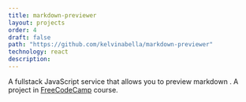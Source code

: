 ```yaml
---
title: markdown-previewer
layout: projects
order: 4
draft: false
path: "https://github.com/kelvinabella/markdown-previewer"
technology: react
description:
---
```


A fullstack JavaScript service that allows you to preview markdown . A project in [FreeCodeCamp](https://www.freecodecamp.org/challenges/build-a-markdown-previewer) course.
